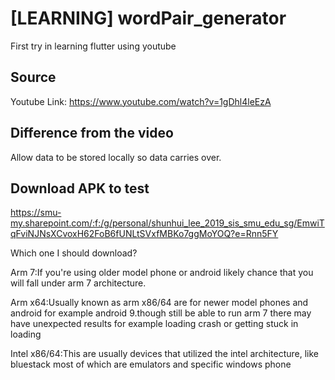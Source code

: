 # [LEARNING] wordPair_generator

First try in learning flutter using youtube

## Source

Youtube Link: https://www.youtube.com/watch?v=1gDhl4leEzA

## Difference from the video

Allow data to be stored locally so data carries over.

## Download APK to test
https://smu-my.sharepoint.com/:f:/g/personal/shunhui_lee_2019_sis_smu_edu_sg/EmwiTqFviNJNsXCvoxH62FoB6fUNLtSVxfMBKo7ggMoYOQ?e=Rnn5FY

Which one I should download?

Arm 7:If you're using older model phone or android likely chance that you will fall under arm 7 architecture.

Arm x64:Usually known as arm x86/64 are for newer model phones and android for example android 9.though still be able to run arm 7 there may have unexpected results for example loading crash or getting stuck in loading

Intel x86/64:This are usually devices that utilized the intel architecture, like bluestack most of which are emulators and specific windows phone
